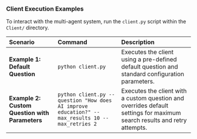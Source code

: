 ### Client Execution Examples

To interact with the multi-agent system, run the `client.py` script within the `Client/` directory.

| Scenario | Command | Description |
| :--- | :--- | :--- |
| **Example 1: Default Question** | `python client.py` | Executes the client using a pre-defined default question and standard configuration parameters. |
| **Example 2: Custom Question with Parameters** | `python client.py --question "How does AI improve education?" --max_results 10 --max_retries 2` | Executes the client with a custom question and overrides default settings for maximum search results and retry attempts. |